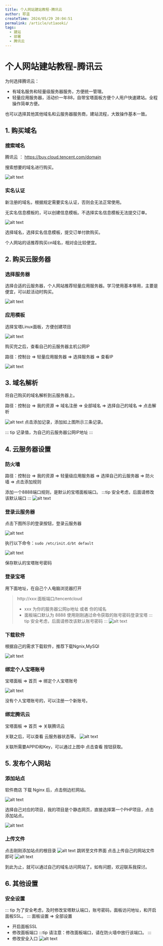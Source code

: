 ```yaml
---
title: 个人网站建站教程-腾讯云
author: 耶温
createTime: 2024/05/29 20:04:51
permalink: /article/ut1aooki/
tags:
  - 建站
  - 部署
  - 腾讯云
---
```


# 个人网站建站教程-腾讯云

为何选择腾讯云：
-   有域名服务和轻量级服务器服务，方便统一管理。
-   轻量应用服务器，活动价一年88，自带宝塔面板方便个人用户快速建站。全程操作简单方便。

也可以选择其他其他域名和云服务器服务商，建站流程，大致操作基本一致。


## 1. 购买域名

### 搜索域名
腾讯云 ： https://buy.cloud.tencent.com/domain

搜索想要的域名进行购买。

![alt text](image-7.png)

### 实名认证
新注册的域名，根据规定需要实名认证，否则会无法正常使用。

无实名信息模板的，可以创建信息模板。不选择实名信息模板无法提交订单。

![alt text](image-10.png)

选择域名，选择实名信息模板，提交订单付款购买。


个人网站的话推荐购买cn域名，相对会比较便宜。

## 2. 购买云服务器

### 选择服务器

选择合适的云服务器，个人网站推荐轻量应用服务器。学习使用基本够用，主要是便宜，可以趁活动时购买。

![alt text](image-11.png)

### 应用模板

选择宝塔Linux面板，方便创建项目

![alt text](image-12.png)

购买完之后，查看自己的云服务器主机公网IP

路径：控制台 => 轻量应用服务器 => 选择服务器 => 查看IP

![alt text](image-13.png)


## 3. 域名解析

将自己购买的域名解析到云服务器上。

路径：控制台 => 我的资源 => 域名注册 => 全部域名 => 选择自己的域名 => 点击解析

![alt text](image-14.png)
点击添加记录，添加如上图所示三条记录。

::: tip
记录值，为自己的云服务器公网IP地址
:::


## 4. 云服务器设置

### 防火墙

路径：控制台 => 我的资源 => 轻量级应用服务器 => 选择自己的云服务器 => 防火墙 => 点击添加规则

添加一个8888端口规则，是默认的宝塔面板端口。
:::tip
安全考虑，后面请修改该默认端口
:::
![alt text](image-15.png)

### 登录云服务器

点击下图所示的登录按钮，登录云服务器


![alt text](image-16.png)

执行以下命令：`sudo /etc/init.d/bt default`

![alt text](image-6.png)

保存默认的宝塔账号密码


### 登录宝塔

用下面地址，在自己个人电脑浏览器打开

> http://xxx:面板端口/tencentcloud
> - xxx 为你的服务器公网ip地址  或者 你的域名  
> - 面板端口默认为 8888
使用刚刚通过命令获取的账号密码登录宝塔
::: tip
安全考虑，后面请修改该默认账号密码
:::
![alt text](image-17.png)

### 下载软件
根据自己的需求下载软件，推荐下载Ngnix,MySQl

![alt text](image-18.png)

### 绑定个人宝塔账号

宝塔面板 => 首页 => 绑定个人宝塔账号

![alt text](image-25.png)

没有个人宝塔账号的，可以注册一个新账号。

### 绑定腾讯云
宝塔面板 => 首页 => 关联腾讯云

关联之后，可以查看 云服务器状态等。
![alt text](image-19.png)

关联所需要APPID和Key，可以通过上图中 点击查看 按钮获取。


## 5. 发布个人网站

### 添加站点

软件商店 下载 Nginx 后，点击侧边栏网站。

![alt text](image-23.png)

选择自己对应的项目，我的项目是个静态网页，直接选择第一个PHP项目，点击添加站点。

![alt text](image-20.png)


### 上传文件
点击刚刚添加站点的根目录
![alt text](image-21.png)
跳转至文件界面
点击上传自己的网站文件即可
![alt text](image-22.png)

到此为止，就可以通过自己的域名访问网站了。如有问题，欢迎联系我探讨。

## 6. 其他设置

### 安全设置
::: tip
为了安全考虑，及时修改宝塔默认端口，账号密码，面板访问地址，和开启面板SSL。
:::
面板设置 => 全部设置 

-   开启面板SSL 
-   修改面板端口
:::tip
请注意：修改面板端口，请在防火墙中放行该端口。
:::
-   修改安全入口
![alt text](image-27.png)